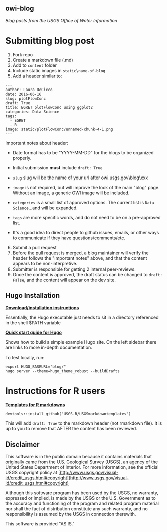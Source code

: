 owi-blog
----------

*Blog posts from the USGS Office of Water Information*

# Submitting blog post

1. Fork repo
2. Create a markdown file (.md)
3. Add to `content` folder
4. Include static images in `static\name-of-blog`
5. Add a header similar to:

  ```
  ---
  author: Laura DeCicco
  date: 2016-06-16
  slug: plotFlowConc
  draft: True
  title: EGRET plotFlowConc using ggplot2
  categories: Data Science
  tags: 
    - EGRET
    - R
  image: static/plotFlowConc/unnamed-chunk-4-1.png
  ---
  ```

  Important notes about header:
  
  * Date format has to be "YYYY-MM-DD" for the blogs to be organized properly.
  
  * Initial submission **must** include `draft: True`
  
  * `slug` slug will be the name of your url after owi.usgs.gov\blog\xxx
  
  * `image` is not required, but will improve the look of the main "blog" page. Without an image, a generic OWI image will be included.
  
  * `categories` is a small list of approved options. The current list is `Data Science`...and will be expanded.
  
  * `tags` are more specific words, and do not need to be on a pre-approved list.
  
  * It's a good idea to direct people to github issues, emails, or other ways to communicate if they have questions/comments/etc.

6. Submit a pull request
7. Before the pull request is merged, a blog maintainer will verify the header follows the "Important notes" above, and that the content appears to be non-interpretive.
8. Submitter is responsible for getting 2 internal peer-reviews.
9. Once the content is approved, the draft status can be changed to `draft: False`, and the content will appear on the dev site.


## Hugo Installation

[**Download/installation instructions**](https://gohugo.io/overview/installing/)

Essentially, the Hugo executable just needs to sit in a directory referenced in the shell $PATH variable

[**Quick start guide for Hugo**](https://gohugo.io/overview/quickstart/)

Shows how to build a simple example Hugo site.  On the left sidebar there are links to more in-depth documentation.

To test locally, run:

```
export HUGO_BASEURL="blog/"
hugo server --theme=hugo_theme_robust --buildDrafts
```

# Instructions for R users

[**Templates for R markdowns**](https://github.com/USGS-R/USGSmarkdowntemplates)

```
devtools::install_github("USGS-R/USGSmarkdowntemplates")
```

This will add `draft: True` to the markdown header (not rmarkdown file). It is up to you to remove that AFTER the content has been reviewed.



Disclaimer
----------
This software is in the public domain because it contains materials that originally came from the U.S. Geological Survey  (USGS), an agency of the United States Department of Interior. For more information, see the official USGS copyright policy at [http://www.usgs.gov/visual-id/credit_usgs.html#copyright](http://www.usgs.gov/visual-id/credit_usgs.html#copyright)

Although this software program has been used by the USGS, no warranty, expressed or implied, is made by the USGS or the U.S. Government as to the accuracy and functioning of the program and related program material nor shall the fact of distribution constitute any such warranty, and no responsibility is assumed by the USGS in connection therewith.

This software is provided "AS IS."
